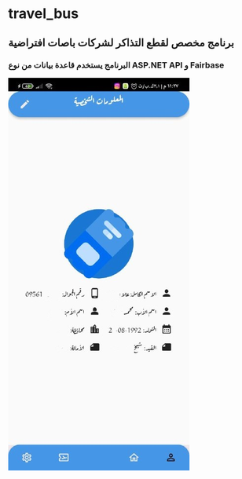 # travel_bus
## برنامج مخصص لقطع التذاكر لشركات باصات افتراضية
### البرنامج يستخدم قاعدة بيانات من نوع ASP.NET API و Fairbase
![واجهة المعلومات الشخصية](https://raw.githubusercontent.com/alooosh92/travel_bus/master/photo1678567675%20(1).jpeg)
